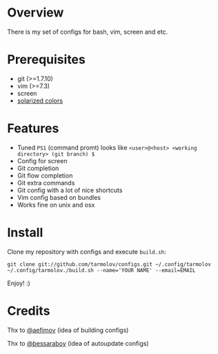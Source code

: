Overview
=========================
There is my set of configs for bash, vim, screen and etc.

Prerequisites
=========================
  * git (>=1.7.10)
  * vim (>=7.3)
  * screen
  * [solarized colors](https://github.com/altercation/solarized/tree/master/iterm2-colors-solarized)

Features
=========================
  * Tuned `PS1` (command promt) looks like `<user>@<host> <working directory> (git branch) $`
  * Config for screen
  * Git completion
  * Git flow completion
  * Git extra commands
  * Git config with a lot of nice shortcuts
  * Vim config based on bundles
  * Works fine on unix and osx

Install
=========================
Clone my repository with configs and execute `build.sh`:

    git clone git://github.com/tarmolov/configs.git ~/.config/tarmolov
    ~/.config/tarmolov./build.sh --name='YOUR NAME' --email=EMAIL

Enjoy! :)

Credits
=========================
Thx to [@aefimov](https://twitter.com/#!/aefimov_box) (idea of building configs)

Thx to [@bessarabov](https://twitter.com/#!/bessarabov) (idea of autoupdate configs)
